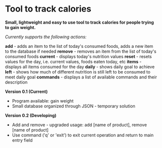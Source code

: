 # Tool to track calories

**Small, lightweight and easy to use tool to track calories for people trying to gain weight.**

_Currently supports the following actions:_

**add** - adds an item to the list of today's consumed foods, adds a new item to the database if needed
**remove** - removes an item from the list of today's consumed foods
**current** - displays today's nutrition values
**reset** - resets values for the day, i.e. current values, foods eaten today, etc
**items** - displays all items consumed for the day
**daily** - shows daily goal to achieve
**left** - shows how much of different nutrition is still left to be consumed to meet daily goal
**commands** - displays a list of available commands and their description

**Version 0.1 (Current)**
* Program available: gain weight
* Small database organized through JSON - temporary solution

**Version 0.2 (Developing)**
* Add and remove - upgraded usage: add [name of product], remove [name of product]
* Use command ('q' or 'exit') to exit current operation and return to main entry field